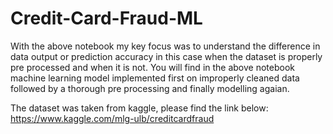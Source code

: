 # Credit-Card-Fraud-ML

With the above notebook my key focus was to understand the difference in data output or prediction accuracy in this case when the dataset is properly pre processed and 
when it is not. You will find in the above notebook machine learning model implemented first on improperly cleaned data followed by a thorough pre processing and finally 
modelling agaian.


The dataset was taken from kaggle, please find the link below:
https://www.kaggle.com/mlg-ulb/creditcardfraud
